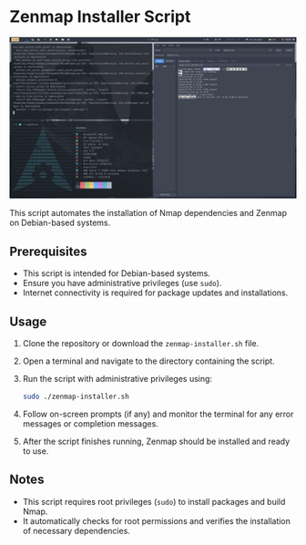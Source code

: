 # Zenmap Installer Script

![Zenmap Logo](image.png)

This script automates the installation of Nmap dependencies and Zenmap on Debian-based systems.

## Prerequisites

- This script is intended for Debian-based systems.
- Ensure you have administrative privileges (use `sudo`).
- Internet connectivity is required for package updates and installations.

## Usage

1. Clone the repository or download the `zenmap-installer.sh` file.
2. Open a terminal and navigate to the directory containing the script.
3. Run the script with administrative privileges using:

    ```bash
    sudo ./zenmap-installer.sh
    ```

4. Follow on-screen prompts (if any) and monitor the terminal for any error messages or completion messages.
5. After the script finishes running, Zenmap should be installed and ready to use.

## Notes

- This script requires root privileges (`sudo`) to install packages and build Nmap.
- It automatically checks for root permissions and verifies the installation of necessary dependencies.
